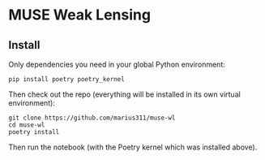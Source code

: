 # MUSE Weak Lensing

## Install

Only dependencies you need in your global Python environment:
```
pip install poetry poetry_kernel
```

Then check out the repo (everything will be installed in its own virtual environment):
```
git clone https://github.com/marius311/muse-wl
cd muse-wl
poetry install
```

Then run the notebook (with the Poetry kernel which was installed above).